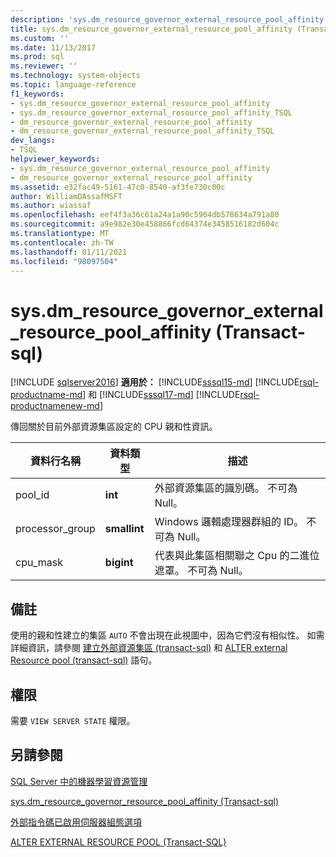 ```yaml
---
description: 'sys.dm_resource_governor_external_resource_pool_affinity (Transact-sql) '
title: sys.dm_resource_governor_external_resource_pool_affinity (Transact-sql) |Microsoft Docs
ms.custom: ''
ms.date: 11/13/2017
ms.prod: sql
ms.reviewer: ''
ms.technology: system-objects
ms.topic: language-reference
f1_keywords:
- sys.dm_resource_governor_external_resource_pool_affinity
- sys.dm_resource_governor_external_resource_pool_affinity_TSQL
- dm_resource_governor_external_resource_pool_affinity
- dm_resource_governor_external_resource_pool_affinity_TSQL
dev_langs:
- TSQL
helpviewer_keywords:
- sys.dm_resource_governor_external_resource_pool_affinity
- dm_resource_governor_external_resource_pool_affinity
ms.assetid: e32fac49-5161-47c0-8540-af3fe730c00c
author: WilliamDAssafMSFT
ms.author: wiassaf
ms.openlocfilehash: eef4f3a36c61a24a1a90c5904db578634a791a80
ms.sourcegitcommit: a9e982e30e458866fcd64374e3458516182d604c
ms.translationtype: MT
ms.contentlocale: zh-TW
ms.lasthandoff: 01/11/2021
ms.locfileid: "98097504"
---
```

# <a name="sysdm_resource_governor_external_resource_pool_affinity-transact-sql"></a>sys.dm_resource_governor_external_resource_pool_affinity (Transact-sql) 
[!INCLUDE [sqlserver2016](../../includes/applies-to-version/sqlserver2016.md)]
**適用於：** [!INCLUDE[sssql15-md](../../includes/sssql15-md.md)] [!INCLUDE[rsql-productname-md](../../includes/rsql-productname-md.md)] 和 [!INCLUDE[sssql17-md](../../includes/sssql17-md.md)] [!INCLUDE[rsql-productnamenew-md](../../includes/rsql-productnamenew-md.md)]

傳回關於目前外部資源集區設定的 CPU 親和性資訊。
  
|資料行名稱|資料類型|描述|
|----------------|---------------|-----------------|
|pool_id|**int**|外部資源集區的識別碼。 不可為 Null。|
|processor_group|**smallint**|Windows 邏輯處理器群組的 ID。 不可為 Null。|
|cpu_mask|**bigint**|代表與此集區相關聯之 Cpu 的二進位遮罩。 不可為 Null。|
  
## <a name="remarks"></a>備註

使用的親和性建立的集區 `AUTO` 不會出現在此視圖中，因為它們沒有相似性。 如需詳細資訊，請參閱 [建立外部資源集區 &#40;transact-sql&#41;](../../t-sql/statements/create-external-resource-pool-transact-sql.md) 和 [ALTER external Resource pool &#40;transact-sql&#41;](../../t-sql/statements/alter-external-resource-pool-transact-sql.md) 語句。

## <a name="permissions"></a>權限

需要 `VIEW SERVER STATE` 權限。

## <a name="see-also"></a>另請參閱

[SQL Server 中的機器學習資源管理](../../machine-learning/administration/resource-governor.md)

[sys.dm_resource_governor_resource_pool_affinity &#40;Transact-sql&#41;](../../relational-databases/system-dynamic-management-views/sys-dm-resource-governor-resource-pool-affinity-transact-sql.md)

[外部指令碼已啟用伺服器組態選項](../../database-engine/configure-windows/external-scripts-enabled-server-configuration-option.md)

[ALTER EXTERNAL RESOURCE POOL &#40;Transact-SQL&#41;](../../t-sql/statements/alter-external-resource-pool-transact-sql.md)
